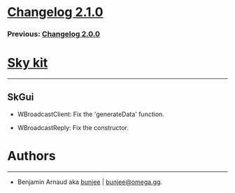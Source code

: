 # [Changelog 2.1.0](https://omega.gg/Sky/changes/2.1.0.html)

### Previous: [Changelog 2.0.0](2.0.0.html)

# [Sky kit](https://omega.gg/Sky)
---

## SkGui

- WBroadcastClient: Fix the 'generateData' function.

- WBroadcastReply: Fix the constructor.


# Authors
---

- Benjamin Arnaud aka [bunjee](https://bunjee.me) | <bunjee@omega.gg>.
